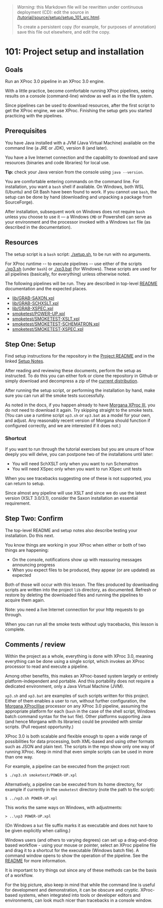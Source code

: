 > *Warning:* this Markdown file will be rewritten under continuous deployment (CD): edit the source in [/tutorial/source/setup/setup_101_src.html](../../../tutorial/source/setup/setup_101_src.html).
> 
> To create a persistent copy (for example, for purposes of annotation) save this file out elsewhere, and edit the copy.

# 101: Project setup and installation

## Goals

Run an XProc 3.0 pipeline in an XProc 3.0 engine.

With a little practice, become comfortable running XProc pipelines, seeing results on a console (command-line) window as well as in the file system.

Since pipelines can be used to download resources, after the first script to get the XProc engine, we use XProc. Finishing the setup gets you started practicing with the pipelines.

## Prerequisites

You have Java installed with a JVM (Java Virtual Machine) available on the command line (a JRE or JDK), version 8 (and later).

You have a live Internet connection and the capability to download and save resources (binaries and code libraries) for local use.

**Tip:** check your Java version from the console using `java --version`.

You are comfortable entering commands on the command line. For installation, you want a `bash` shell if available. On Windows, both WSL (Ubuntu) and Git Bash have been found to work. If you cannot use `bash`, the setup can be done by hand (downloading and unpacking a package from SourceForge).

After installation, subsequent work on Windows does not require `bash` unless you choose to use it &mdash; a Windows `CMD` or Powershell can serve as your environment and the processor invoked with a Windows `bat` file (as described in the documentation).

## Resources

The setup script is a `bash` script: [./setup.sh](../../../setup.sh), to be run with no arguments.

For XProc runtime -- to execute pipelines -- use either of the scripts [./xp3.sh](../../../xp3.sh) (under `bash`) or [./xp3.bat](../../../xp3.bat) (for Windows). These scripts are used for all pipelines (basically, for everything) unless otherwise noted.

The following pipelines will be run. They are described in top-level [README](../../../README.md) documentation and the expected places.

* [lib/GRAB-SAXON.xpl](../../../lib/GRAB-SAXON.xpl)
* [lib/GRAB-SCHXSLT.xpl](../../../lib/GRAB-SCHXSLT.xpl)
* [lib/GRAB-XSPEC.xpl](../../../lib/GRAB-XSPEC.xpl)
* [smoketest/POWER-UP.xpl](../../../smoketest/POWER-UP.xpl)
* [smoketest/SMOKETEST-XSLT.xpl](../../../smoketest/SMOKETEST-XSLT.xpl)
* [smoketest/SMOKETEST-SCHEMATRON.xpl](../../../smoketest/SMOKETEST-SCHEMATRON.xpl)
* [smoketest/SMOKETEST-XSPEC.xpl](../../../smoketest/SMOKETEST-XSPEC.xpl)


## Step One: Setup

Find setup instructions for the repository in the [Project README](../../README.md) and in the linked [Setup Notes](../../../setup-notes.md).

After reading and reviewing these documents, perform the setup as instructed. To do this you can either fork or clone the repository in Github or simply download and decompress a zip of the [current
            distribution](https://github.com/usnistgov/oscal-xproc3/archive/refs/heads/main.zip).

After running the setup script, or performing the installation by hand, make sure you can run all the smoke tests successfully.

As noted in the docs, if you happen already to have [Morgana XProc III](https://www.xml-project.com/morganaxproc-iiise.html), you do not need to download it again. Try skipping straight to the smoke tests. (You can use a runtime script `xp3.sh` or `xp3.bat` as a model for your own, and adjust. Any reasonably recent version of Morgana should function if configured correctly, and we are interested if it does not.) 

### Shortcut

If you want to run through the tutorial exercises but you are unsure of how deeply you will delve, you can postpone two of the installations until later:

* You will need SchXSLT only when you want to run Schematron
* You will need XSpec only when you want to run XSpec unit tests


When you see tracebacks suggesting one of these is not supported, you can return to setup.

Since almost any pipeline will use XSLT and since we do use the latest version (XSLT 3.0/3.1), consider the Saxon installation an essential requirement.

## Step Two: Confirm

The top-level README and setup notes also describe testing your installation. Do this next.

You know things are working in your XProc when either or both of two things are happening:

* On the console, notifications show up with reassuring messages announcing progress
* When you expect files to be produced, they appear (or are updated) as expected


Both of those will occur with this lesson. The files produced by downloading scripts are written into the project `lib` directory, as documented. Refresh or restore by deleting the downloaded files and running the pipelines to acquire them again.

Note: you need a live Internet connection for your http requests to go through.

When you can run all the smoke tests without ugly tracebacks, this lesson is complete.

## Comments / review

Within the project as a whole, everything is done with XProc 3.0, meaning everything can be done using a single script, which invokes an XProc processor to read and execute a pipeline.

Among other benefits, this makes an XProc-based system largely or entirely platform-independent and portable. And this portability does not require a dedicated environment, only a Java Virtual Machine (JVM).

`xp3.sh` and `xp3.bat` are examples of such scripts written for this project. Either of them enables a user to run, without further configuration, the [Morgana XProcIIIse](https://www.xml-project.com/morganaxproc-iiise.html) processor on any XProc 3.0 pipeline, assuming the appropriate platform for each (`bash` in the case of the shell script, Windows batch command syntax for the `bat` file). Other platforms supporting Java (and hence Morgana with its libraries) could be provided with similar scripts. (Pull request opportunity.)

XProc 3.0 is both scalable and flexible enough to open a wide range of possibilities for data processing, both XML-based and using other formats such as JSON and plain text. The scripts in the repo show only one way of running XProc. Keep in mind that even simple scripts can be used in more than one way. 

For example, a pipeline can be executed from the project root:

```
$ ./xp3.sh smoketest/POWER-UP.xpl
```

Alternatively, a pipeline can be executed from its home directory, for example if currently in the `smoketest` directory (note the path to the script): 

```
$ ../xp3.sh POWER-UP.xpl
```

This works the same ways on Windows, with adjustments: 

```
> ..\xp3 POWER-UP.xpl 
```

(On Windows a `bat` file suffix marks it as executable and does not have to be given explicitly when calling.)

Windows users (and others to varying degrees) can set up a drag-and-drop based workflow - using your mouse or pointer, select an XProc pipeline file and drag it to a shortcut for the executable (Windows batch file). A command window opens to show the operation of the pipeline. See the [README](../../README.md) for more information.

It is important to try things out since any of these methods can be the basis of a workflow. 

For the big picture, also keep in mind that while the command line is useful for development and demonstration, it can be obscure and cryptic. XProc-based systems, when integrated into tools or developer editors and environments, can look much nicer than tracebacks in a console window.
